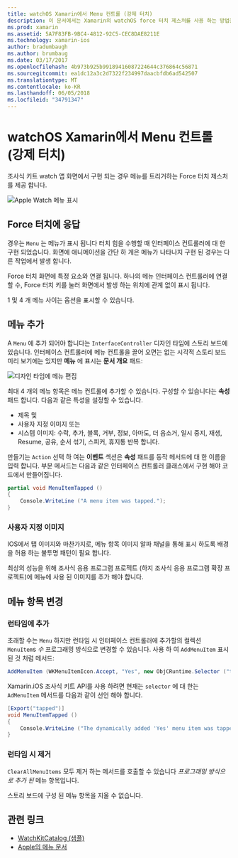 ```yaml
---
title: watchOS Xamarin에서 Menu 컨트롤 (강제 터치)
description: 이 문서에서는 Xamarin의 watchOS force 터치 제스처를 사용 하는 방법을 설명 합니다. Force 터치에 응답 하는 방법에 설명 추가 메뉴 및 메뉴 항목을 변경 하는 방법입니다.
ms.prod: xamarin
ms.assetid: 5A7F83FB-9BC4-4812-92C5-CEC8DAE8211E
ms.technology: xamarin-ios
author: bradumbaugh
ms.author: brumbaug
ms.date: 03/17/2017
ms.openlocfilehash: 4b973b925b99189416087224644c376864c56871
ms.sourcegitcommit: ea1dc12a3c2d7322f234997daacbfdb6ad542507
ms.translationtype: MT
ms.contentlocale: ko-KR
ms.lasthandoff: 06/05/2018
ms.locfileid: "34791347"
---
```

# <a name="watchos-menu-control-force-touch-in-xamarin"></a>watchOS Xamarin에서 Menu 컨트롤 (강제 터치)

조사식 키트 watch 앱 화면에서 구현 되는 경우 메뉴를 트리거하는 Force 터치 제스처를 제공 합니다.

![](menu-images/menu.png "Apple Watch 메뉴 표시")
<!-- watch image courtesy of http://infinitapps.com/bezel/ -->

## <a name="responding-to-force-touch"></a>Force 터치에 응답

경우는 `Menu` 는 메뉴가 표시 됩니다 터치 힘을 수행할 때 인터페이스 컨트롤러에 대 한 구현 되었습니다. 화면에 애니메이션을 간단 하 게은 메뉴가 나타나지 구현 된 경우는 다른 작업에서 발생 합니다.

Force 터치 화면에 특정 요소와 연결 됩니다. 하나의 메뉴 인터페이스 컨트롤러에 연결할 수, Force 터치 키를 눌러 화면에서 발생 하는 위치에 관계 없이 표시 됩니다.

1 및 4 개 메뉴 사이는 옵션을 표시할 수 있습니다.


## <a name="adding-a-menu"></a>메뉴 추가

A `Menu` 에 추가 되어야 합니다는 `InterfaceController` 디자인 타임에 스토리 보드에 있습니다. 인터페이스 컨트롤러에 메뉴 컨트롤을 끌어 오면는 없는 시각적 스토리 보드 미리 보기에는 있지만 **메뉴** 에 표시는 **문서 개요** 패드:

![](menu-images/menu-action.png "디자인 타임에 메뉴 편집")

최대 4 개의 메뉴 항목은 메뉴 컨트롤에 추가할 수 있습니다. 구성할 수 있습니다는 **속성** 패드 합니다. 다음과 같은 특성을 설정할 수 있습니다.

- 제목 및
- 사용자 지정 이미지 또는
- 시스템 이미지: 수락, 추가, 블록, 거부, 정보, 아마도, 더 음소거, 일시 중지, 재생, Resume, 공유, 순서 섞기, 스피커, 휴지통 반복 합니다.

만들기는 `Action` 선택 하 여는 **이벤트** 섹션은 **속성** 패드를 동작 메서드에 대 한 이름을 입력 합니다. 부분 메서드는 다음과 같은 인터페이스 컨트롤러 클래스에서 구현 해야 코드에서 만들어집니다.

```csharp
partial void MenuItemTapped ()
{
    Console.WriteLine ("A menu item was tapped.");
}
```

### <a name="custom-images"></a>사용자 지정 이미지

IOS에서 탭 이미지와 마찬가지로, 메뉴 항목 이미지 알파 채널을 통해 표시 하도록 배경을 허용 하는 불투명 패턴이 필요 합니다.

최상의 성능을 위해 조사식 응용 프로그램 프로젝트 (하지 조사식 응용 프로그램 확장 프로젝트)에 메뉴에 사용 된 이미지를 추가 해야 합니다.


## <a name="changing-the-menu-items"></a>메뉴 항목 변경

<!--
### Design Time Items

Menu items added the the storyboard can be shown and hidden programmatically.
-->

### <a name="adding-at-runtime"></a>런타임에 추가

초래할 수는 `Menu` 하지만 런타임 시 인터페이스 컨트롤러에 추가할의 컬렉션 `MenuItem`s *수* 프로그래밍 방식으로 변경할 수 있습니다.
사용 하 여 `AddMenuItem` 표시 된 것 처럼 메서드:

```csharp
AddMenuItem (WKMenuItemIcon.Accept, "Yes", new ObjCRuntime.Selector ("tapped"));
```

Xamarin.iOS 조사식 키트 API를 사용 하려면 현재는 `selector` 에 대 한는 `AdMenuItem` 메서드를 다음과 같이 선언 해야 합니다.

```csharp
[Export("tapped")]
void MenuItemTapped ()
{
    Console.WriteLine ("The dynamically added 'Yes' menu item was tapped.");
}
```

### <a name="removing-at-runtime"></a>런타임 시 제거

`ClearAllMenuItems` 모두 제거 하는 메서드를 호출할 수 있습니다 *프로그래밍 방식으로 추가 된* 메뉴 항목입니다.

스토리 보드에 구성 된 메뉴 항목을 지울 수 없습니다.



## <a name="related-links"></a>관련 링크

- [WatchKitCatalog (샘플)](https://developer.xamarin.com/samples/monotouch/watchOS/WatchKitCatalog/)
- [Apple의 메뉴 문서](https://developer.apple.com/library/prerelease/ios/documentation/General/Conceptual/WatchKitProgrammingGuide/Menus.html)

